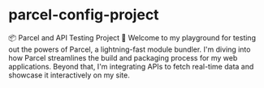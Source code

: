 # parcel-config-project
📦 Parcel and API Testing Project 🚀  Welcome to my playground for testing out the powers of Parcel, a lightning-fast module bundler. I'm diving into how Parcel streamlines the build and packaging process for my web applications. Beyond that, I'm integrating APIs to fetch real-time data and showcase it interactively on my site. 
